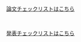 [論文チェックリストはこちら](https://takaya-shiraishi.github.io/GraduateThesis/GraduateThesisChecklist.html)

<br>

[発表チェックリストはこちら](https://takaya-shiraishi.github.io/GraduateThesis/PresentationChecklist.html)
